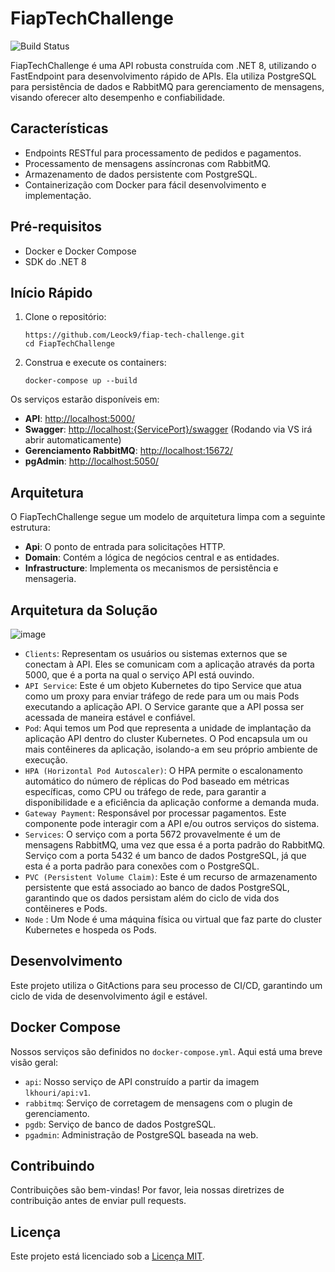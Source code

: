 # FiapTechChallenge

![Build Status](https://github.com/Leock9/fiap-tech-challenge/actions/workflows/workflow.yaml/badge.svg)


FiapTechChallenge é uma API robusta construída com .NET 8, utilizando o FastEndpoint para desenvolvimento rápido de APIs. Ela utiliza PostgreSQL para persistência de dados e RabbitMQ para gerenciamento de mensagens, visando oferecer alto desempenho e confiabilidade.

## Características

- Endpoints RESTful para processamento de pedidos e pagamentos.
- Processamento de mensagens assíncronas com RabbitMQ.
- Armazenamento de dados persistente com PostgreSQL.
- Containerização com Docker para fácil desenvolvimento e implementação.

## Pré-requisitos

- Docker e Docker Compose
- SDK do .NET 8

## Início Rápido

1. Clone o repositório:
    ```
    https://github.com/Leock9/fiap-tech-challenge.git
    cd FiapTechChallenge
    ```

2. Construa e execute os containers:
    ```
    docker-compose up --build
    ```

Os serviços estarão disponíveis em:

- **API**: <http://localhost:5000/>
- **Swagger**: <http://localhost:{ServicePort}/swagger> (Rodando via VS irá abrir automaticamente)
- **Gerenciamento RabbitMQ**: <http://localhost:15672/>
- **pgAdmin**: <http://localhost:5050/>

## Arquitetura

O FiapTechChallenge segue um modelo de arquitetura limpa com a seguinte estrutura:

- **Api**: O ponto de entrada para solicitações HTTP.
- **Domain**: Contém a lógica de negócios central e as entidades.
- **Infrastructure**: Implementa os mecanismos de persistência e mensageria.

## Arquitetura da Solução

![image](https://github.com/Leock9/fiap-tech-challenge/assets/42394625/b96f6384-62bc-4519-8e8f-a4266a97189c)

- `Clients`: Representam os usuários ou sistemas externos que se conectam à API. Eles se comunicam com a aplicação através da porta 5000, que é a porta na qual o serviço API está ouvindo.
- `API Service`: Este é um objeto Kubernetes do tipo Service que atua como um proxy para enviar tráfego de rede para um ou mais Pods executando a aplicação API. O Service garante que a API possa ser acessada de maneira estável e confiável.
- `Pod`: Aqui temos um Pod que representa a unidade de implantação da aplicação API dentro do cluster Kubernetes. O Pod encapsula um ou mais contêineres da aplicação, isolando-a em seu próprio ambiente de execução.
- `HPA (Horizontal Pod Autoscaler)`: O HPA permite o escalonamento automático do número de réplicas do Pod baseado em métricas específicas, como CPU ou tráfego de rede, para garantir a disponibilidade e a eficiência da aplicação conforme a demanda muda.
- `Gateway Payment`: Responsável por processar pagamentos. Este componente pode interagir com a API e/ou outros serviços do sistema.
- `Services`: O serviço com a porta 5672 provavelmente é um de mensagens RabbitMQ, uma vez que essa é a porta padrão do RabbitMQ. Serviço com a porta 5432 é um banco de dados PostgreSQL, já que esta é a porta padrão para conexões com o PostgreSQL.
- `PVC (Persistent Volume Claim)`: Este é um recurso de armazenamento persistente que está associado ao banco de dados PostgreSQL, garantindo que os dados persistam além do ciclo de vida dos contêineres e Pods.
- `Node` : Um Node é uma máquina física ou virtual que faz parte do cluster Kubernetes e hospeda os Pods.

## Desenvolvimento

Este projeto utiliza o GitActions para seu processo de CI/CD, garantindo um ciclo de vida de desenvolvimento ágil e estável.

## Docker Compose

Nossos serviços são definidos no `docker-compose.yml`. Aqui está uma breve visão geral:

- `api`: Nosso serviço de API construído a partir da imagem `lkhouri/api:v1`.
- `rabbitmq`: Serviço de corretagem de mensagens com o plugin de gerenciamento.
- `pgdb`: Serviço de banco de dados PostgreSQL.
- `pgadmin`: Administração de PostgreSQL baseada na web.

## Contribuindo

Contribuições são bem-vindas! Por favor, leia nossas diretrizes de contribuição antes de enviar pull requests.

## Licença

Este projeto está licenciado sob a [Licença MIT](LICENSE).
